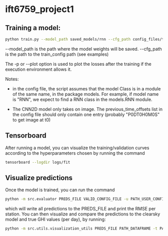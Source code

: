 # ift6759_project1

## Training a model:

```bash
python train.py --model_path saved_models/rnn --cfg_path config_files/train_config_jerome_rnn.json -ppath/to/save/model path/to/configfile.json -p
```
--model_path is the path where the model weights will be saved.
--cfg_path is the path to the train_config path (see examples)

The -p or --plot option is used to plot the losses after the training if 
the execution environment allows it.

Notes: 
 
 * in the config file, the script assumes that the model Class is in a module of the same name, in the package models.
For example, if model name is "RNN", we expect to find a RNN class in the models.RNN module.

* The CNN2D model only takes on image. The previous_time_offsets list in the config file should only
contain one entry (probably "P0DT0H0M0S" to get image at t0)

## Tensorboard
After running a model, you can visualize the training/validation curves according to the hyperparameters 
chosen by running the command
```bash
tensorboard --logdir logs/fit
```

## Visualize predictions
Once the model is trained, you can run the command
```bash
python -m src.evaluator PREDS_FILE VALID_CONFIG_FILE -u PATH_USER_CONFIG
```
which will write all predictions to the PREDS_FILE and print the RMSE per station. You can then visualize and compare the predictions
to the clearsky model and true GHI values (per day), by running:
```bash
python -m src.utils.visualization_utils PREDS_FILE PATH_DATAFRAME -t PATH_USER_CONFIG
```
